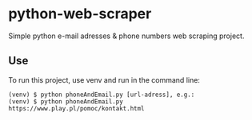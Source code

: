 # python-web-scraper
Simple python e-mail adresses &amp; phone numbers web scraping project. 

## Use
To run this project, use venv and run in the command line: 
```
(venv) $ python phoneAndEmail.py [url-adress], e.g.:
(venv) $ python phoneAndEmail.py https://www.play.pl/pomoc/kontakt.html
```
